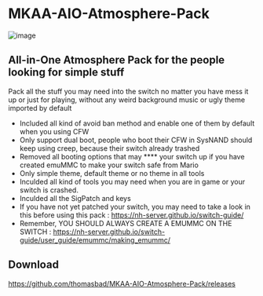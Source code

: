 # MKAA-AIO-Atmosphere-Pack

![image](https://github.com/thomasbad/MKAA-AIO-Atmosphere-Pack/assets/20796385/dad27e5a-c32a-4a3a-81b5-bd126dc7e124)

## All-in-One Atmosphere Pack for the people looking for simple stuff

Pack all the stuff you may need into the switch no matter you have mess it up or just for playing, without any weird background music or ugly theme imported by default

* Included all kind of avoid ban method and enable one of them by default when you using CFW
* Only support dual boot, people who boot their CFW in SysNAND should keep using creep, because their switch already trashed
* Removed all booting options that may **** your switch up if you have created emuMMC to make your switch safe from Mario
* Only simple theme, default theme or no theme in all tools
* Inculded all kind of tools you may need when you are in game or your switch is crashed.
* Inculded all the SigPatch and keys
* If you have not yet patched your switch, you may need to take a look in this before using this pack : https://nh-server.github.io/switch-guide/
* Remember, YOU SHOULD ALWAYS CREATE A EMUMMC ON THE SWITCH : https://nh-server.github.io/switch-guide/user_guide/emummc/making_emummc/

## Download
   https://github.com/thomasbad/MKAA-AIO-Atmosphere-Pack/releases
